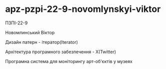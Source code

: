 # apz-pzpi-22-9-novomlynskyi-viktor

ПЗПІ-22-9

Новомлинський Віктор

Дизайн патерн - ітератор(Iterator)

Архітектура програмного забезпечення - X(Twitter)

Програмна система для моніторингу арт-об'єктів у музеях
